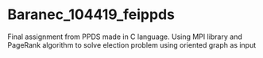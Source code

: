 # Baranec_104419_feippds

Final assignment from PPDS made in C language. Using MPI library and PageRank algorithm to solve election problem using oriented graph as input
